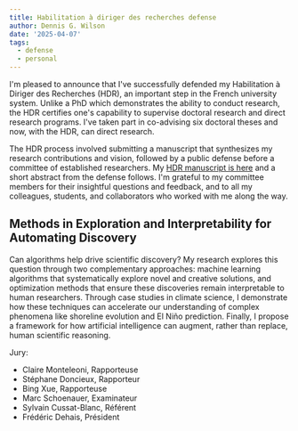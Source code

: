 ```yaml
---
title: Habilitation à diriger des recherches defense
author: Dennis G. Wilson
date: '2025-04-07'
tags:
  - defense
  - personal
---
```



I'm pleased to announce that I've successfully defended my Habilitation à Diriger des Recherches (HDR), an important step in the French university system. Unlike a PhD which demonstrates the ability to conduct research, the HDR certifies one's capability to supervise doctoral research and direct research programs. I've taken part in co-advising six doctoral theses and now, with the HDR, can direct research.

The HDR process involved submitting a manuscript that synthesizes my research contributions and vision, followed by a public defense before a committee of established researchers. My [HDR manuscript is here](https://d9w.github.io/wilson_hdr.pdf) and a short abstract from the defense follows. I'm grateful to my committee members for their insightful questions and feedback, and to all my colleagues, students, and collaborators who worked with me along the way.

## Methods in Exploration and Interpretability for Automating Discovery

Can algorithms help drive scientific discovery? My research explores this question through two complementary approaches: machine learning algorithms that systematically explore novel and creative solutions, and optimization methods that ensure these discoveries remain interpretable to human researchers. Through case studies in climate science, I demonstrate how these techniques can accelerate our understanding of complex phenomena like shoreline evolution and El Niño prediction. Finally, I propose a framework for how artificial intelligence can augment, rather than replace, human scientific reasoning.

Jury:

+ Claire Monteleoni, Rapporteuse
+ Stéphane Doncieux, Rapporteur
+ Bing Xue, Rapporteuse
+ Marc Schoenauer, Examinateur
+ Sylvain Cussat-Blanc, Référent
+ Frédéric Dehais, Président

